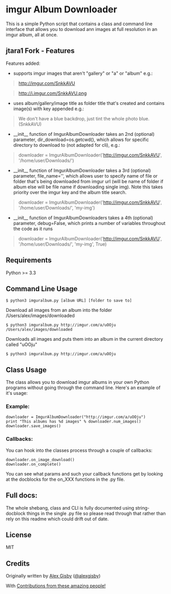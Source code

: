 # imgur Album Downloader

This is a simple Python script that contains a class and command line interface that
allows you to download ann images at full resolution in an imgur album, all at once.

## jtara1 Fork - Features
Features added:

* supports imgur images that aren't "gallery" or "a" or "album" e.g.:

>http://imgur.com/SnkkAVU

>http://i.imgur.com/SnkkAVU.png

* uses album/gallery/image title as folder title that's created and contains image(s) with key appended e.g.:

>We don't have a blue backdrop, just tint the whole photo blue. (SnkkAVU)

* \_\_init\_\_ function of ImgurAlbumDownloader takes an 2nd (optional) parameter, dir_download=os.getcwd(), which allows for specific directory to download to (not adapted for cli), e.g.:

>downloader = ImgurAlbumDownloader('http://imgur.com/SnkkAVU', '/home/user/Downloads/')

* \_\_init\_\_ function of ImgurAlbumDownloader takes a 3rd (optional) parameter, file_name='', which allows user to specify name of file or folder that's being downloaded from imgur url (will be name of folder if album else will be file name if downloading single img). Note this takes priority over the imgur key and the album title search.

>downloader = ImgurAlbumDownloader('http://imgur.com/SnkkAVU', '/home/user/Downloads/', 'my-img')

* \_\_init\_\_ function of ImgurAlbumDownloaders takes a 4th (optional) parameter, debug=False, which prints a number of variables throughout the code as it runs

>downloader = ImgurAlbumDownloader('http://imgur.com/SnkkAVU', '/home/user/Downloads/', 'my-img', True)

## Requirements

Python >= 3.3

## Command Line Usage

	$ python3 imguralbum.py [album URL] [folder to save to]

Download all images from an album into the folder /Users/alex/images/downloaded

	$ python3 imguralbum.py http://imgur.com/a/uOOju /Users/alex/images/downloaded
	
Downloads all images and puts them into an album in the current directory called "uOOju"

	$ python3 imguralbum.py http://imgur.com/a/uOOju


## Class Usage

The class allows you to download imgur albums in your own Python programs without going
through the command line. Here's an example of it's usage:

### Example:
	downloader = ImgurAlbumDownloader("http://imgur.com/a/uOOju")
	print "This albums has %d images" % downloader.num_images()
	downloader.save_images()

### Callbacks:
You can hook into the classes process through a couple of callbacks:
	
	downloader.on_image_download()
	downloader.on_complete()

You can see what params and such your callback functions get by looking at the docblocks
for the on_XXX functions in the .py file.

## Full docs:

The whole shebang, class and CLI is fully documented using string-docblock things in the single .py file
so please read through that rather than rely on this readme which could drift out of date.

## License

MIT

## Credits

Originally written by [Alex Gisby](https://github.com/alexgisby) ([@alexgisby](http://twitter.com/alexgisby))

With [Contributions from these amazing people!](https://github.com/alexgisby/imgur-album-downloader/graphs/contributors)
